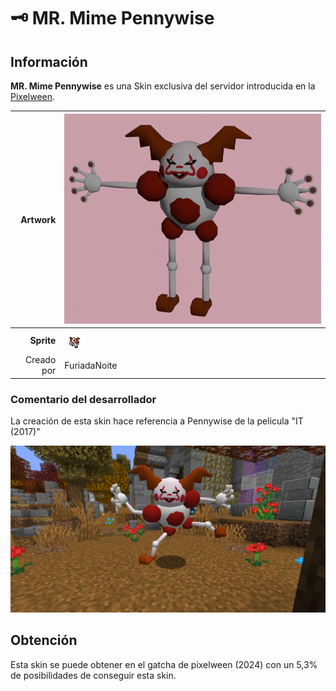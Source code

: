 # 🗝️ MR. Mime Pennywise

## Información

**MR. Mime Pennywise** es una Skin exclusiva del servidor introducida en la [Pixelween](./).

|                     **Artwork** | ![Artwork de MR. Mime Pennywise](../../images/pokemon/temporada-1/pennywise-artwork.png)                                                                                    |
| ------------------------------: | -------------------------------------------------------------------------------------------------------------------------------------- |
|                      **Sprite** | ![Sprite de MR. Mime Pennywise](../../images/pokemon/pixelween/pennywise-sprite.png)                                           |                                                                                                             |
|                      Creado por | FuriadaNoite                                                                                                                 |


### Comentario del desarrollador
La creación de esta skin hace referencia a Pennywise de la pelicula "IT (2017)"

![Vistazo en el juego a MR. Mime Pennywise](../../images/pokemon/pixelween/pennywise-preview.png)

## Obtención

Esta skin se puede obtener en el gatcha de pixelween (2024) con un 5,3% de posibilidades de conseguir esta skin.
